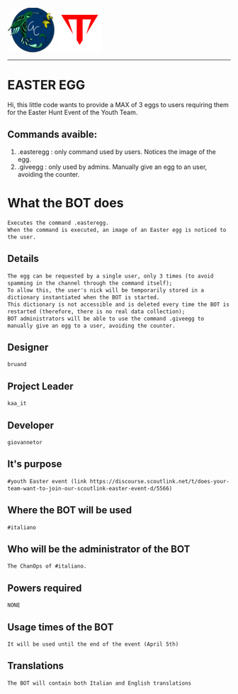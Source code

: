 <img src="https://github.com/giovannetor/Trinacry/blob/main/perlogo_small.png" alt="perlogo" width="110" height="100"> <img src="https://github.com/giovannetor/Trinacry/blob/main/T_LOGO_WHITE.png" alt="TTT_logo_white" width="100" height="100">

--- 
# EASTER EGG

Hi, this little code wants to provide a MAX of 3 eggs to users requiring them for the Easter Hunt Event of the Youth Team.

## Commands avaible:

1. .easteregg  : only command used by users. Notices the image of the egg.      
1. .giveegg    : only used by admins. Manually give an egg to an user, avoiding the counter.  

# What the BOT does

    Executes the command .easteregg.
    When the command is executed, an image of an Easter egg is noticed to the user.

## Details

    The egg can be requested by a single user, only 3 times (to avoid spamming in the channel through the command itself);
    To allow this, the user's nick will be temporarily stored in a dictionary instantiated when the BOT is started.
    This dictionary is not accessible and is deleted every time the BOT is restarted (therefore, there is no real data collection);
    BOT administrators will be able to use the command .giveegg to manually give an egg to a user, avoiding the counter.

## Designer

    bruand

## Project Leader

    kaa_it

## Developer

    giovannetor

## It's purpose

    #youth Easter event (link https://discourse.scoutlink.net/t/does-your-team-want-to-join-our-scoutlink-easter-event-d/5566)

## Where the BOT will be used 

    #italiano

## Who will be the administrator of the BOT

    The ChanOps of #italiano.

## Powers required

    NONE

## Usage times of the BOT

    It will be used until the end of the event (April 5th)

## Translations

    The BOT will contain both Italian and English translations
